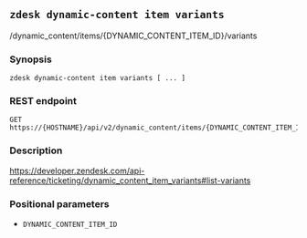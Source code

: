 ## `zdesk dynamic-content item variants`

/dynamic_content/items/{DYNAMIC_CONTENT_ITEM_ID}/variants

### Synopsis

    zdesk dynamic-content item variants [ ... ]

### REST endpoint

    GET https://{HOSTNAME}/api/v2/dynamic_content/items/{DYNAMIC_CONTENT_ITEM_ID}/variants

### Description

https://developer.zendesk.com/api-reference/ticketing/dynamic_content_item_variants#list-variants

### Positional parameters

* `DYNAMIC_CONTENT_ITEM_ID`

